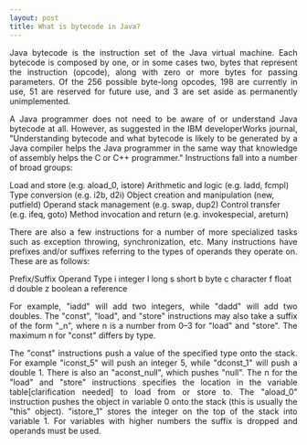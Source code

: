 ```yaml
---
layout: post
title: What is bytecode in Java?
---
```

<p align="justify">Java bytecode is the instruction set of the Java virtual machine. Each bytecode is composed by one, or in some cases two, bytes that represent the instruction (opcode), along with zero or more bytes for passing parameters. Of the 256 possible byte-long opcodes, 198 are currently in use, 51 are reserved for future use, and 3 are set aside as permanently unimplemented.</p>

<p align="justify">A Java programmer does not need to be aware of or understand Java bytecode at all. However, as suggested in the IBM developerWorks journal, "Understanding bytecode and what bytecode is likely to be generated by a Java compiler helps the Java programmer in the same way that knowledge of assembly helps the C or C++ programmer."
Instructions fall into a number of broad groups:</p>
Load and store (e.g. aload_0, istore)
Arithmetic and logic (e.g. ladd, fcmpl)
Type conversion (e.g. i2b, d2i)
Object creation and manipulation (new, putfield)
Operand stack management (e.g. swap, dup2)
Control transfer (e.g. ifeq, goto)
Method invocation and return (e.g. invokespecial, areturn)

<p align="justify">There are also a few instructions for a number of more specialized tasks such as exception throwing, synchronization, etc. Many instructions have prefixes and/or suffixes referring to the types of operands they operate on. These are as follows:</p>
Prefix/Suffix	Operand Type
i	integer
l	long
s	short
b	byte
c	character
f	float
d	double
z	boolean
a	reference

<p align="justify">For example, "iadd" will add two integers, while "dadd" will add two doubles. The "const", "load", and "store" instructions may also take a suffix of the form "_n", where n is a number from 0–3 for "load" and "store". The maximum n for "const" differs by type.</p>

<p align="justify">The "const" instructions push a value of the specified type onto the stack. For example "iconst_5" will push an integer 5, while "dconst_1" will push a double 1. There is also an "aconst_null", which pushes "null". The n for the "load" and "store" instructions specifies the location in the variable table[clarification needed] to load from or store to. The "aload_0" instruction pushes the object in variable 0 onto the stack (this is usually the "this" object). "istore_1" stores the integer on the top of the stack into variable 1. For variables with higher numbers the suffix is dropped and operands must be used.</p>
